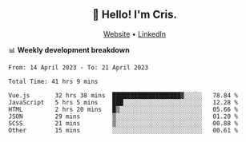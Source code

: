 
<h2 align="center">👋 Hello! I'm Cris.</h2>
<p align="center">
  <a href="https://www.criscunas.dev">Website</a> •
  <a href="https://www.linkedin.com/in/cristophercunas/">LinkedIn</a> 
</p>


📊 **Weekly development breakdown**
<!--START_SECTION:waka-->

```text
From: 14 April 2023 - To: 21 April 2023

Total Time: 41 hrs 9 mins

Vue.js       32 hrs 38 mins  ███████████████████▓░░░░░   78.84 %
JavaScript   5 hrs 5 mins    ███░░░░░░░░░░░░░░░░░░░░░░   12.28 %
HTML         2 hrs 20 mins   █▒░░░░░░░░░░░░░░░░░░░░░░░   05.66 %
JSON         29 mins         ▒░░░░░░░░░░░░░░░░░░░░░░░░   01.20 %
SCSS         21 mins         ▒░░░░░░░░░░░░░░░░░░░░░░░░   00.88 %
Other        15 mins         ░░░░░░░░░░░░░░░░░░░░░░░░░   00.61 %
```

<!--END_SECTION:waka-->
